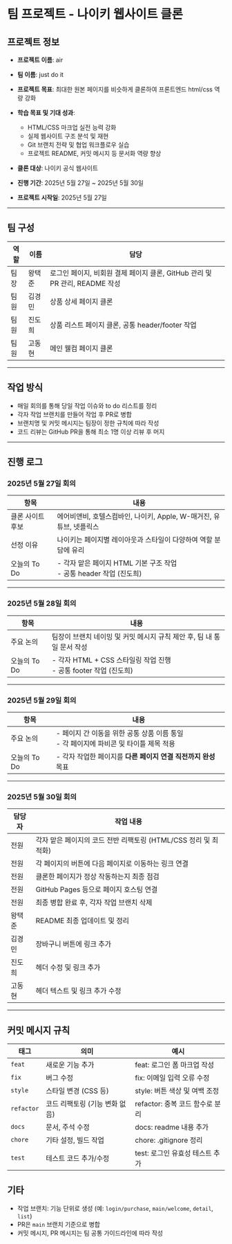 # 팀 프로젝트 - 나이키 웹사이트 클론

## 프로젝트 정보

- **프로젝트 이름**: air
- **팀 이름**: just do it
- **프로젝트 목표**: 최대한 원본 페이지를 비슷하게 클론하여 프론트엔드 html/css 역량 강화

- **학습 목표 및 기대 성과**:
    - HTML/CSS 마크업 실전 능력 강화
    - 실제 웹사이트 구조 분석 및 재현
    - Git 브랜치 전략 및 협업 워크플로우 실습
    - 프로젝트 README, 커밋 메시지 등 문서화 역량 향상

- **클론 대상**: 나이키 공식 웹사이트
- **진행 기간**: 2025년 5월 27일 ~ 2025년 5월 30일
- **프로젝트 시작일**: 2025년 5월 27일


---

## 팀 구성

| 역할   | 이름   | 담당 |
|--------|--------|------|
| 팀장   | 왕택준 | 로그인 페이지, 비회원 결제 페이지 클론, GitHub 관리 및 PR 관리, README 작성 |
| 팀원   | 김경민 | 상품 상세 페이지 클론 |
| 팀원   | 진도희 | 상품 리스트 페이지 클론, 공통 header/footer 작업 |
| 팀원   | 고동현 | 메인 웰컴 페이지 클론 |

---

## 작업 방식

- 매일 회의를 통해 당일 작업 이슈와 to do 리스트를 정리
- 각자 작업 브랜치를 만들어 작업 후 PR로 병합
- 브랜치명 및 커밋 메시지는 팀장이 정한 규칙에 따라 작성
- 코드 리뷰는 GitHub PR을 통해 최소 1명 이상 리뷰 후 머지

---

## 진행 로그

### 2025년 5월 27일 회의

| 항목 | 내용 |
|------|------|
| 클론 사이트 후보 | 에어비앤비, 호텔스컴바인, 나이키, Apple, W-매거진, 유튜브, 넷플릭스 |
| 선정 이유 | 나이키는 페이지별 레이아웃과 스타일이 다양하여 역할 분담에 유리 |
| 오늘의 To Do | - 각자 맡은 페이지 HTML 기본 구조 작업<br>- 공통 header 작업 (진도희) |

---

### 2025년 5월 28일 회의

| 항목 | 내용 |
|------|------|
| 주요 논의 | 팀장이 브랜치 네이밍 및 커밋 메시지 규칙 제안 후, 팀 내 통일 문서 작성 |
| 오늘의 To Do | - 각자 HTML + CSS 스타일링 작업 진행<br>- 공통 footer 작업 (진도희) |

---

### 2025년 5월 29일 회의

| 항목 | 내용 |
|------|------|
| 주요 논의 | - 페이지 간 이동을 위한 공통 상품 이름 통일<br>- 각 페이지에 파비콘 및 타이틀 제목 적용 |
| 오늘의 To Do | - 각자 작업한 페이지를 **다른 페이지 연결 직전까지 완성** 목표 |

---

### 2025년 5월 30일 회의

| 담당자 | 작업 내용 |
|--------|-----------|
| 전원   | 각자 맡은 페이지의 코드 전반 리팩토링 (HTML/CSS 정리 및 최적화) |
| 전원   | 각 페이지의 버튼에 다음 페이지로 이동하는 링크 연결 |
| 전원   | 클론한 페이지가 정상 작동하는지 최종 점검 |
| 전원   | GitHub Pages 등으로 페이지 호스팅 연결 |
| 전원   | 최종 병합 완료 후, 각자 작업 브랜치 삭제 |
| 왕택준 | README 최종 업데이트 및 정리 |
| 김경민 | 장바구니 버튼에 링크 추가 |
| 진도희 | 헤더 수정 및 링크 추가 |
| 고동현 | 헤더 텍스트 및 링크 추가 수정 |


---

## 커밋 메시지 규칙

| 태그       | 의미                           | 예시                               |
|------------|--------------------------------|------------------------------------|
| `feat`     | 새로운 기능 추가               | feat: 로그인 폼 마크업 작성        |
| `fix`      | 버그 수정                      | fix: 이메일 입력 오류 수정         |
| `style`    | 스타일 변경 (CSS 등)           | style: 버튼 색상 및 여백 조정      |
| `refactor` | 코드 리팩토링 (기능 변화 없음) | refactor: 중복 코드 함수로 분리    |
| `docs`     | 문서, 주석 수정                | docs: readme 내용 추가             |
| `chore`    | 기타 설정, 빌드 작업           | chore: .gitignore 정리             |
| `test`     | 테스트 코드 추가/수정          | test: 로그인 유효성 테스트 추가    |

## 기타

- 작업 브랜치: 기능 단위로 생성 (예: `login/purchase`, `main/welcome`, `detail`, `list`)
- PR은 `main` 브랜치 기준으로 병합
- 커밋 메시지, PR 메시지는 팀 공통 가이드라인에 따라 작성